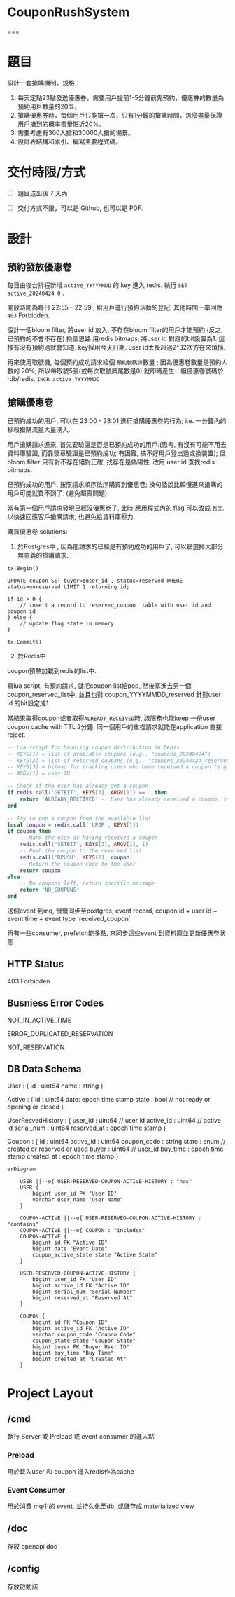 # CouponRushSystem
===

# 題目

設計一套搶購機制，規格：

1. 每天定點23點發送優惠券，需要用戶提前1-5分鐘前先預約，優惠券的數量為預約用戶數量的20%，
2. 搶購優惠券時，每個用戶只能搶一次，只有1分鐘的搶購時間，怎麼盡量保證用戶搶到的概率盡量貼近20%。
3. 需要考慮有300人搶和30000人搶的場景。
4. 設計表結構和索引、編寫主要程式碼。

# 交付時限/方式

- [ ]  題目送出後 7 天內
- [ ]  交付方式不限，可以是 Github, 也可以是 PDF.


# 設計

## 預約發放優惠卷 

每日由後台排程新增 `active_YYYYMMDD` 的 key 進入 redis. 執行 `SET active_20240424 0` .

開放時間為每日 22:55 - 22:59 , 給用戶進行預約活動的登記; 其他時間一率回應 `403` Forbidden.

設計一個bloom filter, 將user id 放入, 不存在bloom filter的用戶才能預約 (反之, 已預約的不會不存在)
換個思路 用redis bitmaps, 將user id 對應的bit設置為1. 這樣有沒有預約過就會知道. key採用今天日期.  user id太長超過2^32次方在來煩惱.

再來使用取號機, 每個預約成功請求給個 `預約號碼牌`數量 ; 因為優惠卷數量是預約人數的 20%, 所以每取號5張(或每次取號牌尾數是0) 就即時產生一組優惠卷號碼於 rdb/redis.
`INCR active_YYYYMMDD`


## 搶購優惠卷

已預約成功的用戶, 可以在 23:00 - 23:01 進行搶購優惠卷的行為; i.e. 一分鐘內的秒殺搶購流量大量湧入.

用戶搶購請求進來, 首先要驗證是否是已預約成功的用戶.(思考, 有沒有可能不用去資料庫驗證, 而靠簽章驗證是已預約成功; 有困難, 搞不好用戶登出過或換裝置);
但bloom filter 只有對不存在絕對正確, 找存在是偽陽性. 
改用 user id 查找redis bitmaps.

已預約成功的用戶, 按照請求順序依序購買到優惠卷; 換句話說比較慢進來搶購的用戶可能就買不到了. (避免超賣問題).

當有第一個用戶請求發現已經沒優惠卷了, 此時 應用程式內的 flag 可以改成 `售完`. 以快速回應客戶搶購請求, 也避免給資料庫壓力.


購買優惠卷 solutions:

1. 於Postgres中 , 因為能請求的已經是有預約成功的用戶了, 可以篩選掉大部分無意義的搶購請求.
```
tx.Begin()

UPDATE coupon SET buyer=$user_id , status=reserved WHERE status=unreserved LIMIT 1 returning id;

if id > 0 {
    // insert a record to reserved_coupon  table with user id and coupon id
} else {
    // update flag state in memory
}

tx.Commit()
```

2. 於Redis中

coupon預熱加載到redis的list中. 

寫lua script, 有預約請求, 就把coupon list給pop, 然後塞進去另一個 coupon_reserved_list中, 並且也對 coupon_YYYYMMDD_reserved 針對user id 的bit設定成1

當結果取得coupon或者取得`ALREADY_RECEIVED`時, 該服務也能keep 一份user coupon cache with TTL 2分鐘.  同一個用戶的重複請求就能在application 直接reject.


```lua
-- Lua script for handling coupon distribution in Redis
-- KEYS[1] = list of available coupons (e.g., "coupons_20240424")
-- KEYS[2] = list of reserved coupons (e.g., "coupons_20240424_reserved")
-- KEYS[3] = bitmap for tracking users who have received a coupon (e.g., "coupon_users_20240424")
-- ARGV[1] = user ID

-- Check if the user has already got a coupon
if redis.call('GETBIT', KEYS[3], ARGV[1]) == 1 then
    return 'ALREADY_RECEIVED' -- User has already received a coupon, return specific message
end

-- Try to pop a coupon from the available list
local coupon = redis.call('LPOP', KEYS[1])
if coupon then
    -- Mark the user as having received a coupon
    redis.call('SETBIT', KEYS[3], ARGV[1], 1)
    -- Push the coupon to the reserved list
    redis.call('RPUSH', KEYS[2], coupon)
    -- Return the coupon code to the user
    return coupon
else
    -- No coupons left, return specific message
    return 'NO_COUPONS'
end
```

送個event 到mq, 慢慢同步至postgres,
event record, coupon id + user id + event time + event type 'received_coupon`

再有一些consumer, prefetch能多點, 來同步這些event 到資料庫並更新優惠卷狀態

## HTTP Status

403 Forbidden


## Busniess Error Codes

NOT_IN_ACTIVE_TIME

ERROR_DUPLICATED_RESERVATION 

NOT_RESERVATION


## DB Data Schema
User : {
    id : uint64
    name : string 
}

Active : {
    id : uint64
    date: epoch time stamp
    state : bool // not ready or opening or closed
}

UserResvedHistory : {
    user_id : uint64 // user id 
    active_id : uint64 // active id
    serial_num : uint64 
    reserved_at : epoch time stamp
} 

Coupon : {
    id : uint64
    active_id : uint64
    coupon_code : string
    state : enum // created or reserved or used
    buyer : uint64 // user_id 
    buy_time : epoch time stamp
    created_at : epoch time stamp
}

```mermaid
erDiagram

    USER ||--o{ USER-RESERVED-COUPON-ACTIVE-HISTORY : "has"
    USER {
        bigint user_id PK "User ID"
        varchar user_name "User Name"
    }

    COUPON-ACTIVE ||--o{ USER-RESERVED-COUPON-ACTIVE-HISTORY : "contains"
    COUPON-ACTIVE ||--o{ COUPON : "includes"
    COUPON-ACTIVE {
        bigint id PK "Active ID"
        bigint date "Event Date"
        coupon_active_state state "Active State"
    }

    USER-RESERVED-COUPON-ACTIVE-HISTORY {
        bigint user_id FK "User ID"
        bigint active_id FK "Active ID"
        bigint serial_num "Serial Number"
        bigint reserved_at "Reserved At"
    }

    COUPON {
        bigint id PK "Coupon ID"
        bigint active_id FK "Active ID"
        varchar coupon_code "Coupon Code"
        coupon_state state "Coupon State"
        bigint buyer FK "Buyer User ID"
        bigint buy_time "Buy Time"
        bigint created_at "Created At"
    }

```

# Project Layout

## /cmd

執行 Server 或 Preload 或 event consumer 的進入點

### Preload
用於載入user 和 coupon 進入redis作為cache 

### Event Consumer
用於消費 mq中的 event, 並持久化至db, 或儲存成 materialized view

## /doc

存放 openapi doc 

## /config

存放啟動該
